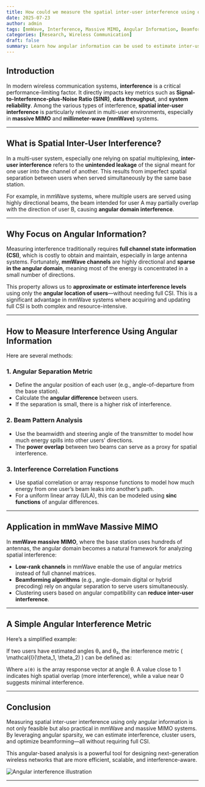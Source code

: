 ```yaml
---
title: How could we measure the spatial inter-user interference using only the angular information ? 
date: 2025-07-23
author: admin
tags: [mmWave, Interference, Massive MIMO, Angular Information, Beamforming]
categories: [Research, Wireless Communication]
draft: false
summary: Learn how angular information can be used to estimate inter-user interference in mmWave massive MIMO systems without full channel state information.
---
```


## Introduction

In modern wireless communication systems, **interference** is a critical performance-limiting factor. It directly impacts key metrics such as **Signal-to-Interference-plus-Noise Ratio (SINR)**, **data throughput**, and **system reliability**. Among the various types of interference, **spatial inter-user interference** is particularly relevant in multi-user environments, especially in **massive MIMO** and **millimeter-wave (mmWave)** systems.

---

## What is Spatial Inter-User Interference?

In a multi-user system, especially one relying on spatial multiplexing, **inter-user interference** refers to the **unintended leakage** of the signal meant for one user into the channel of another. This results from imperfect spatial separation between users when served simultaneously by the same base station.

For example, in mmWave systems, where multiple users are served using highly directional beams, the beam intended for user A may partially overlap with the direction of user B, causing **angular domain interference**.

---

## Why Focus on Angular Information?

Measuring interference traditionally requires **full channel state information (CSI)**, which is costly to obtain and maintain, especially in large antenna systems. Fortunately, **mmWave channels** are highly directional and **sparse in the angular domain**, meaning most of the energy is concentrated in a small number of directions.

This property allows us to **approximate or estimate interference levels** using only the **angular location of users**—without needing full CSI. This is a significant advantage in mmWave systems where acquiring and updating full CSI is both complex and resource-intensive.

---

## How to Measure Interference Using Angular Information

Here are several methods:

### 1. Angular Separation Metric

- Define the angular position of each user (e.g., angle-of-departure from the base station).
- Calculate the **angular difference** between users.
- If the separation is small, there is a higher risk of interference.

### 2. Beam Pattern Analysis

- Use the beamwidth and steering angle of the transmitter to model how much energy spills into other users' directions.
- The **power overlap** between two beams can serve as a proxy for spatial interference.

### 3. Interference Correlation Functions

- Use spatial correlation or array response functions to model how much energy from one user’s beam leaks into another’s path.
- For a uniform linear array (ULA), this can be modeled using **sinc functions** of angular differences.

---

## Application in mmWave Massive MIMO

In **mmWave massive MIMO**, where the base station uses hundreds of antennas, the angular domain becomes a natural framework for analyzing spatial interference:

- **Low-rank channels** in mmWave enable the use of angular metrics instead of full channel matrices.
- **Beamforming algorithms** (e.g., angle-domain digital or hybrid precoding) rely on angular separation to serve users simultaneously.
- Clustering users based on angular compatibility can **reduce inter-user interference**.

---

## A Simple Angular Interference Metric

Here’s a simplified example:

If two users have estimated angles θ₁ and θ₂, the interference metric \( \mathcal{I}(\theta_1, \theta_2) \) can be defined as:


Where `a(θ)` is the array response vector at angle θ. A value close to 1 indicates high spatial overlap (more interference), while a value near 0 suggests minimal interference.

---

## Conclusion

Measuring spatial inter-user interference using only angular information is not only feasible but also practical in mmWave and massive MIMO systems. By leveraging angular sparsity, we can estimate interference, cluster users, and optimize beamforming—all without requiring full CSI.

This angular-based analysis is a powerful tool for designing next-generation wireless networks that are more efficient, scalable, and interference-aware.


![Angular interference illustration](/uploads/featured.jpg)

---
